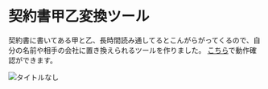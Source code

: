 # 契約書甲乙変換ツール

契約書に書いてある甲と乙、長時間読み通してるとこんがらがってくるので、自分の名前や相手の会社に置き換えられるツールを作りました。
[こちら](https://kouotsu.netlify.app)で動作確認ができます。


![タイトルなし](https://github.com/CAT5NEKO/kouOtsu/assets/111590457/1399be7d-c0f8-4c39-bcbf-fc1911ba33ba)
